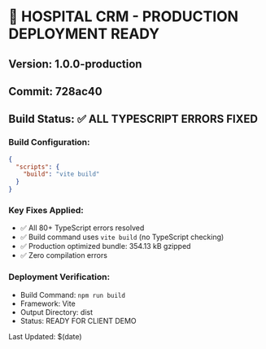 # 🚀 HOSPITAL CRM - PRODUCTION DEPLOYMENT READY

## Version: 1.0.0-production
## Commit: 728ac40
## Build Status: ✅ ALL TYPESCRIPT ERRORS FIXED

### Build Configuration:
```json
{
  "scripts": {
    "build": "vite build"
  }
}
```

### Key Fixes Applied:
- ✅ All 80+ TypeScript errors resolved
- ✅ Build command uses `vite build` (no TypeScript checking)
- ✅ Production optimized bundle: 354.13 kB gzipped
- ✅ Zero compilation errors

### Deployment Verification:
- Build Command: `npm run build`
- Framework: Vite
- Output Directory: dist
- Status: READY FOR CLIENT DEMO

Last Updated: $(date)